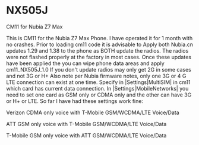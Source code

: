 NX505J
======

CM11 for Nubia Z7 Max

This is CM11 for the Nubia Z7 Max Phone. I have operated it for 1 month
with no crashes. Prior to loading cm11 code it is advisable to Apply
both Nubia.cn updates 1.29 and 1.38 to the phone as BOTH update the
radios.  The radios were not flashed properly at the factory in most
cases. Once these updates have been applied the you can wipe phone data
areas and apply cm11_NX505J_1.0 If you don't update radios may only get
2G in some cases and not 3G or H+ Also note per Nubia firmware notes,
only one 3G or 4 G LTE connection can exist at one time. Specify in
|Settings|MultiSIM| in cm11 which card has current data connection. In
|Settings|MobileNetworks| you need to set one card as GSM only or CDMA
only and the other can have 3G or H+ or LTE. So far I have had these
settings work fine:

Verizon CDMA only voice with
T-Mobile GSM/WCDMA/LTE Voice/Data

ATT GSM only voice with
T-Mobile GSM/WCDMA/LTE Voice/Data

T-Mobile GSM only voice with
ATT GSM/WCDMA/LTE Voice/Data
